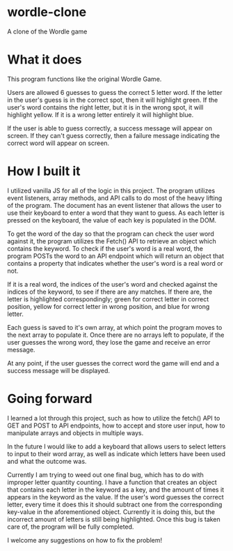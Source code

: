 # wordle-clone
A clone of the Wordle game


# What it does

This program functions like the original Wordle Game. 

Users are allowed 6 guesses to guess the correct 5 letter word. If the letter in the user's guess is in the correct spot, then it will highlight green. If the user's word contains the right letter, but it is in the wrong spot, it will highlight yellow. If it is a wrong letter entirely it will highlight blue.

If the user is able to guess correctly, a success message will appear on screen. If they can't guess correctly, then a failure message indicating the correct word will appear on screen.

# How I built it

I utilized vanilla JS for all of the logic in this project. The program utilizes event listeners, array methods, and API calls to do most of the heavy lifting of the program. The document has an event listener that allows the user to use their keyboard to enter a word that they want to guess. As each letter is pressed on the keyboard, the value of each key is populated in the DOM. 

To get the word of the day so that the program can check the user word against it, the program utilizes the Fetch() API to retrieve an object which contains the keyword. To check if the user's word is a real word, the program POSTs the word to an API endpoint which will return an object that contains a property that indicates whether the user's word is a real word or not.

If it is a real word, the indices of the user's word and checked against the indices of the keyword, to see if there are any matches. If there are, the letter is highlighted correspondingly; green for correct letter in correct position, yellow for correct letter in wrong position, and blue for wrong letter.

Each guess is saved to it's own array, at which point the program moves to the next array to populate it. Once there are no arrays left to populate, if the user guesses the wrong word, they lose the game and receive an error message.

At any point, if the user guesses the correct word the game will end and a success message will be displayed.

# Going forward

I learned a lot through this project, such as how to utilize the fetch() API to GET and POST to API endpoints, how to accept and store user input, how to manipulate arrays and objects in multiple ways.

In the future I would like to add a keyboard that allows users to select letters to input to their word array, as well as indicate which letters have been used and what the outcome was.

Currently I am trying to weed out one final bug, which has to do with improper letter quantity counting. I have a function that creates an object that contains each letter in the keyword as a key, and the amount of times it appears in the keyword as the value. If the user's word guesses the correct letter, every time it does this it should subtract one from the corresponding key-value in the aforementioned object. Currently it is doing this, but the incorrect amount of letters is still being highlighted. Once this bug is taken care of, the program will be fully completed. 

I welcome any suggestions on how to fix the problem!
